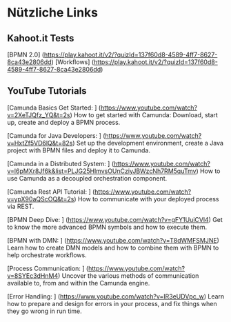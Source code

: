# Nützliche Links

## Kahoot.it Tests
[BPMN 2.0] (https://play.kahoot.it/v2/?quizId=137f60d8-4589-4ff7-8627-8ca43e2806dd)
[Workflows] (https://play.kahoot.it/v2/?quizId=137f60d8-4589-4ff7-8627-8ca43e2806dd)

## YouTube Tutorials 

[Camunda Basics Get Started: ] (https://www.youtube.com/watch?v=2XeTJQfz_YQ&t=2s)
How to get started with Camunda: Download, start up, create and deploy a BPMN process.

[Camunda for Java Developers: ] (https://www.youtube.com/watch?v=HxtZf5VD6lQ&t=82s)
Set up the development environment, create a Java project with BPMN files and deploy it to Camunda.

[Camunda in a Distributed System: ] (https://www.youtube.com/watch?v=l6pMXr8Jf6k&list=PLJG25HlmvsOUnCziyJBWzcNh7RM5quTmv)
How to use Camunda as a decoupled orchestration component.

[Camunda Rest API Tutorial: ] (https://www.youtube.com/watch?v=ypX90aQScOQ&t=2s)
How to communicate with your deployed process via REST.

[BPMN Deep Dive: ] (https://www.youtube.com/watch?v=gFY1UuiCVl4)
Get to know the more advanced BPMN symbols and how to execute them.

[BPMN with DMN: ] (https://www.youtube.com/watch?v=T8dWMFSMJNE)
Learn how to create DMN models and how to combine them with BPMN to help orchestrate workflows.

[Process Communication: ] (https://www.youtube.com/watch?v=8SYEc3dHnM4)
Uncover the various methods of communication available to, from and within the Camunda engine.

[Error Handling: ] (https://www.youtube.com/watch?v=IR3eUDVpc_w)
Learn how to prepare and design for errors in your process, and fix things when they go wrong in run time.
